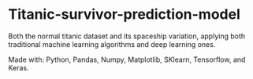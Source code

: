 # Titanic-survivor-prediction-model
Both the normal titanic dataset and its spaceship variation, applying both traditional machine learning algorithms and deep learning ones.

Made with: Python, Pandas, Numpy, Matplotlib, SKlearn, Tensorflow, and Keras.
